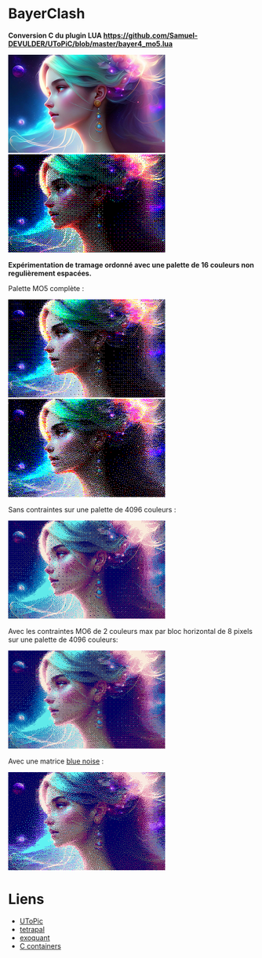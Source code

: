 # BayerClash

**Conversion C du plugin LUA https://github.com/Samuel-DEVULDER/UToPiC/blob/master/bayer4_mo5.lua**

<img src="result/original.png" width=320>&nbsp;<img src="result/output_mo5.png" width=320>

**Expérimentation de tramage ordonné avec une palette de 16 couleurs non regulièrement espacées.**

Palette MO5 complète :

<img src="result/output_mo5_t.png" width=320>

<img src="result/output_mo5_t2.png" width=320>

Sans contraintes sur une palette de 4096 couleurs :

<img src="result/output_tetra.png" width=320>

Avec les contraintes MO6 de 2 couleurs max par bloc horizontal de 8 pixels sur une palette de 4096 couleurs:

<img src="result/output_mo6.png" width=320>

Avec une matrice [blue noise](https://github.com/matejlou/SimpleBlueNoise) :

<img src="result/output_mo6_bn.png" width=320>

# Liens
- [UToPic](https://github.com/Samuel-DEVULDER/UToPiC)
- [tetrapal](https://github.com/matejlou/tetrapal)
- [exoquant](https://github.com/exoticorn/exoquant)
- [C containers](https://github.com/bkthomps/Containers)
